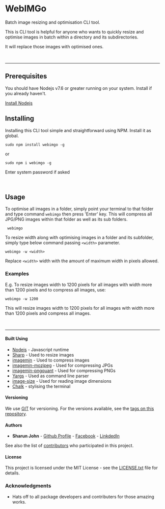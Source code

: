 # WebIMGo

Batch image resizing and optimisation CLI tool.

This is CLI tool is helpful for anyone who wants to quickly resize and optimise images in batch within a directory and its subdirectories.

It will replace those images with optimised ones.


<br/>

---

## Prerequisites

You should have Nodejs v7.6 or greater running on your system. Install if you already haven't.

<a href="https://nodejs.org/" target="_blank">Install Nodejs</a>



## Installing

Installing this CLI tool simple and straightforward using NPM.
Install it as global.

```
sudo npm install webimgo -g
```

or

```
sudo npm i webimgo -g
```
Enter system password if asked

<br/>

## Usage

To optimise all images in a folder, simply point your terminal to that folder and type command `webimgo` then press 'Enter' key.
This will compress all JPG/PNG images within that folder as well as its sub folders.

```
 webimgo
 ```

To resize width along with optimising images in a folder and its subfolder, simply type below command passing `<width>` parameter.

```
webimgo -w <width>
```

Replace `<width>` width with the amount of maximum width in pixels allowed.

### Examples

E.g. To resize images width to 1200 pixels for all images with width more than 1200 pixels and to compress all images, use:
```
webimgo -w 1200
``` 
This will resize images width to 1200 pixels for all images with width more than 1200 pixels and compress all images.

<br/>

---


#### Built Using

* [Nodejs](https://nodejs.org/) - Javascript runtime
* [Sharp](https://www.npmjs.com/package/sharp) - Used to resize images
* [imagemin](https://www.npmjs.com/package/imagemin) - Used to compress images
* [imagemin-mozjpeg](https://www.npmjs.com/package/imagemin-mozjpeg) - Used for compressing JPGs
* [imagemin-pngquant](https://www.npmjs.com/package/imagemin-pngquant) - Used for compressing PNGs
* [Yargs](https://www.npmjs.com/package/yargs) - Used as command line parser
* [image-size](https://www.npmjs.com/package/image-size) - Used for reading image dimensions
* [Chalk](https://www.npmjs.com/package/chalk) - stylising the terminal

#### Versioning

We use [GIT](https://git-scm.com/) for versioning. For the versions available, see the [tags on this repository](https://github.com/your/project/tags). 

#### Authors

* **Sharun John** - [Github Profile](https://github.com/shaan07) - [Facebook](https://www.facebook.com/sharunjon) - [LinkdedIn](https://nz.linkedin.com/in/sharun-john)

See also the list of [contributors](https://github.com/your/project/contributors) who participated in this project.

#### License

This project is licensed under the MIT License - see the [LICENSE.txt](LICENSE.txt) file for details.

### Acknowledgments

* Hats off to all package developers and contributers for those amazing works.

